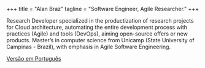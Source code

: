 +++
title = "Alan Braz"
tagline = "Software Engineer, Agile Researcher."
+++

Research Developer specialized in the productization of research projects for Cloud architecture, automating the entire development process with practices (Agile) and tools (DevOps), aiming open-source offers or new products. Master’s in computer science from Unicamp (State University of Campinas - Brazil), with emphasis in Agile Software Engineering.

<!-- My personal interests are eclectic ranging from coffee to running, from design thinking to data mining, from dogs to basketball, and from technical communities to taekwondo. -->

[Versão em Português](/pt-br)